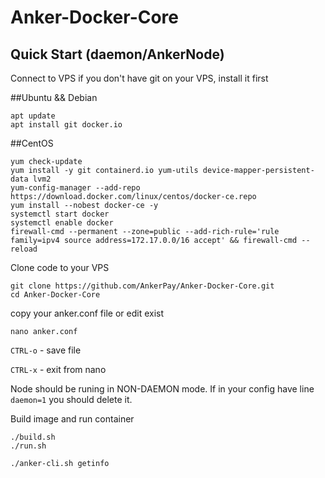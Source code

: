 # Anker-Docker-Core

## Quick Start (daemon/AnkerNode)
Connect to VPS 
if you don't have git on your VPS, install it first

##Ubuntu && Debian
```text
apt update
apt install git docker.io
```
##CentOS
```text
yum check-update
yum install -y git containerd.io yum-utils device-mapper-persistent-data lvm2
yum-config-manager --add-repo https://download.docker.com/linux/centos/docker-ce.repo
yum install --nobest docker-ce -y
systemctl start docker
systemctl enable docker
firewall-cmd --permanent --zone=public --add-rich-rule='rule family=ipv4 source address=172.17.0.0/16 accept' && firewall-cmd --reload
```

Clone code to your VPS
```text
git clone https://github.com/AnkerPay/Anker-Docker-Core.git
cd Anker-Docker-Core
```
copy your anker.conf file
or edit exist

```text
nano anker.conf
```
`CTRL-o` - save file

`CTRL-x` - exit from nano

Node should be runing in NON-DAEMON mode. If in your config have line `daemon=1` you should delete it.

Build image and run container
```text
./build.sh
./run.sh

./anker-cli.sh getinfo
```
